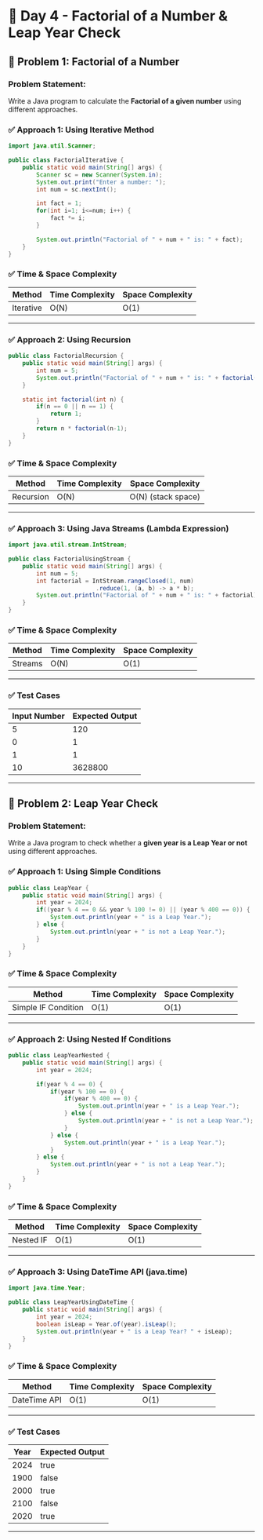 # 🚀 Day 4 - Factorial of a Number & Leap Year Check

## 📌 Problem 1: Factorial of a Number
### **Problem Statement:**
Write a Java program to calculate the **Factorial of a given number** using different approaches.

### ✅ Approach 1: Using Iterative Method
```java
import java.util.Scanner;

public class FactorialIterative {
    public static void main(String[] args) {
        Scanner sc = new Scanner(System.in);
        System.out.print("Enter a number: ");
        int num = sc.nextInt();

        int fact = 1;
        for(int i=1; i<=num; i++) {
            fact *= i;
        }

        System.out.println("Factorial of " + num + " is: " + fact);
    }
}
```

### ✅ Time & Space Complexity
| Method      | Time Complexity | Space Complexity |
|-------------|----------------|-----------------|
| Iterative   | O(N)            | O(1)            |

---

### ✅ Approach 2: Using Recursion
```java
public class FactorialRecursion {
    public static void main(String[] args) {
        int num = 5;
        System.out.println("Factorial of " + num + " is: " + factorial(num));
    }

    static int factorial(int n) {
        if(n == 0 || n == 1) {
            return 1;
        }
        return n * factorial(n-1);
    }
}
```

### ✅ Time & Space Complexity
| Method      | Time Complexity | Space Complexity |
|-------------|----------------|-----------------|
| Recursion   | O(N)            | O(N) (stack space)|

---

### ✅ Approach 3: Using Java Streams (Lambda Expression)
```java
import java.util.stream.IntStream;

public class FactorialUsingStream {
    public static void main(String[] args) {
        int num = 5;
        int factorial = IntStream.rangeClosed(1, num)
                         .reduce(1, (a, b) -> a * b);
        System.out.println("Factorial of " + num + " is: " + factorial);
    }
}
```

### ✅ Time & Space Complexity
| Method      | Time Complexity | Space Complexity |
|-------------|----------------|-----------------|
| Streams     | O(N)            | O(1)            |

---

### ✅ Test Cases
| Input Number | Expected Output |
|-------------|-----------------|
| 5           | 120               |
| 0           | 1                 |
| 1           | 1                 |
| 10          | 3628800           |

---


## 📌 Problem 2: Leap Year Check
### **Problem Statement:**
Write a Java program to check whether a **given year is a Leap Year or not** using different approaches.

### ✅ Approach 1: Using Simple Conditions
```java
public class LeapYear {
    public static void main(String[] args) {
        int year = 2024;
        if((year % 4 == 0 && year % 100 != 0) || (year % 400 == 0)) {
            System.out.println(year + " is a Leap Year.");
        } else {
            System.out.println(year + " is not a Leap Year.");
        }
    }
}
```

### ✅ Time & Space Complexity
| Method      | Time Complexity | Space Complexity |
|-------------|----------------|-----------------|
| Simple IF Condition | O(1)      | O(1)            |

---

### ✅ Approach 2: Using Nested If Conditions
```java
public class LeapYearNested {
    public static void main(String[] args) {
        int year = 2024;

        if(year % 4 == 0) {
            if(year % 100 == 0) {
                if(year % 400 == 0) {
                    System.out.println(year + " is a Leap Year.");
                } else {
                    System.out.println(year + " is not a Leap Year.");
                }
            } else {
                System.out.println(year + " is a Leap Year.");
            }
        } else {
            System.out.println(year + " is not a Leap Year.");
        }
    }
}
```

### ✅ Time & Space Complexity
| Method      | Time Complexity | Space Complexity |
|-------------|----------------|-----------------|
| Nested IF   | O(1)            | O(1)            |

---

### ✅ Approach 3: Using DateTime API (java.time)
```java
import java.time.Year;

public class LeapYearUsingDateTime {
    public static void main(String[] args) {
        int year = 2024;
        boolean isLeap = Year.of(year).isLeap();
        System.out.println(year + " is a Leap Year? " + isLeap);
    }
}
```

### ✅ Time & Space Complexity
| Method      | Time Complexity | Space Complexity |
|-------------|----------------|-----------------|
| DateTime API| O(1)            | O(1)            |

---

### ✅ Test Cases
| Year  | Expected Output |
|-------|-----------------|
| 2024  | true             |
| 1900  | false            |
| 2000  | true             |
| 2100  | false            |
| 2020  | true             |

---


